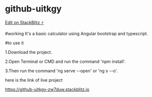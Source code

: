 # github-uitkgy

[Edit on StackBlitz ⚡️](https://stackblitz.com/edit/github-uitkgy-zw7duw)

#working
It's a basic calculator using Angular bootstrap and typescript.

#to use it

1.Download the project.

2.Open Terminal or CMD and run the command 'npm install'.

3.Then run the command 'ng serve --open' or 'ng s --o'.

here is the link of live project

https://github-uitkgy-zw7duw.stackblitz.io
